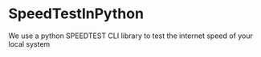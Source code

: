 # SpeedTestInPython
We use a python SPEEDTEST CLI library to test the internet speed of your local system
